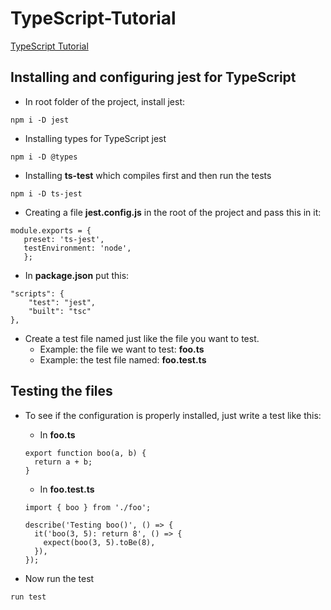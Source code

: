 # TypeScript-Tutorial

[TypeScript Tutorial](https://www.eduonix.com/new_dashboard/the-complete-typescript-programming-guide-for-web-developers)


## Installing and configuring jest for TypeScript

- In root folder of the project, install jest:
```
npm i -D jest
```
- Installing types for TypeScript jest
```
npm i -D @types
```
- Installing **ts-test** which compiles first and then run the tests
```
npm i -D ts-jest
```
- Creating a file **jest.config.js** in the root of the project and pass this in it:
```
module.exports = {
   preset: 'ts-jest',
   testEnvironment: 'node',
   };
```
- In **package.json** put this: 
```
"scripts": {
    "test": "jest",
    "built": "tsc"
},
```
- Create a test file named just like the file you want to test. 
  - Example: the file we want to test: **foo.ts**
  - Example: the test file named: **foo.test.ts**
  


## Testing the files


- To see if the configuration is properly installed, just write a test like this:
  - In **foo.ts**
  ```
  export function boo(a, b) {
    return a + b;
  }
  ```
  
  - In **foo.test.ts**
  ```
  import { boo } from './foo';
  
  describe('Testing boo()', () => {
    it('boo(3, 5): return 8', () => {
      expect(boo(3, 5).toBe(8),
    }),
  });
  ```
- Now run the test
```
run test
```





